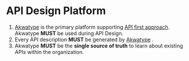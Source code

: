 # API Design Platform

1. [Akwatype](https://akwatype.io) is the primary platform supporting [API first approach](../../general-guidelines/api-first.md). Akwatype **MUST** be used during API Design.
2. Every API description **MUST** be generated by [Akwatype](https://akwatype.io) .
3. Akwatype **MUST** be the **single source of truth** to learn about existing APIs within the organization.

